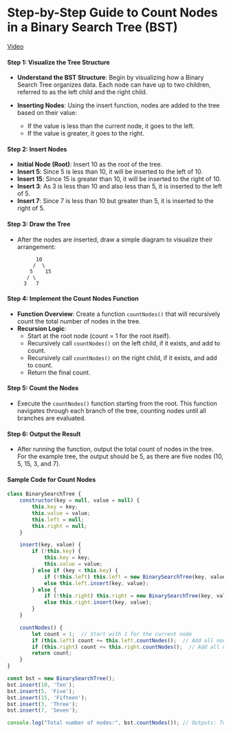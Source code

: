 # Step-by-Step Guide to Count Nodes in a Binary Search Tree (BST)

[Video](https://vimeo.com/936680364/a025fcee6e?share=copy)

#### Step 1: Visualize the Tree Structure

- **Understand the BST Structure**: Begin by visualizing how a Binary Search Tree organizes data. Each node can have up to two children, referred to as the left child and the right child.

- **Inserting Nodes**: Using the insert function, nodes are added to the tree based on their value:
  - If the value is less than the current node, it goes to the left.
  - If the value is greater, it goes to the right.

#### Step 2: Insert Nodes

- **Initial Node (Root)**: Insert 10 as the root of the tree.
- **Insert 5**: Since 5 is less than 10, it will be inserted to the left of 10.
- **Insert 15**: Since 15 is greater than 10, it will be inserted to the right of 10.
- **Insert 3**: As 3 is less than 10 and also less than 5, it is inserted to the left of 5.
- **Insert 7**: Since 7 is less than 10 but greater than 5, it is inserted to the right of 5.

#### Step 3: Draw the Tree

- After the nodes are inserted, draw a simple diagram to visualize their arrangement:

  ```
        10
       /  \
      5    15
     / \
    3   7
  ```

#### Step 4: Implement the Count Nodes Function

- **Function Overview**: Create a function `countNodes()` that will recursively count the total number of nodes in the tree.
- **Recursion Logic**:
  - Start at the root node (count = 1 for the root itself).
  - Recursively call `countNodes()` on the left child, if it exists, and add to count.
  - Recursively call `countNodes()` on the right child, if it exists, and add to count.
  - Return the final count.

#### Step 5: Count the Nodes

- Execute the `countNodes()` function starting from the root. This function navigates through each branch of the tree, counting nodes until all branches are evaluated.

#### Step 6: Output the Result

- After running the function, output the total count of nodes in the tree. For the example tree, the output should be 5, as there are five nodes (10, 5, 15, 3, and 7).

#### Sample Code for Count Nodes

```javascript
class BinarySearchTree {
    constructor(key = null, value = null) {
        this.key = key;
        this.value = value;
        this.left = null;
        this.right = null;
    }

    insert(key, value) {
        if (!this.key) {
            this.key = key;
            this.value = value;
        } else if (key < this.key) {
            if (!this.left) this.left = new BinarySearchTree(key, value);
            else this.left.insert(key, value);
        } else {
            if (!this.right) this.right = new BinarySearchTree(key, value);
            else this.right.insert(key, value);
        }
    }

    countNodes() {
        let count = 1;  // Start with 1 for the current node
        if (this.left) count += this.left.countNodes();  // Add all nodes from the left subtree
        if (this.right) count += this.right.countNodes();  // Add all nodes from the right subtree
        return count;
    }
}

const bst = new BinarySearchTree();
bst.insert(10, 'Ten');
bst.insert(5, 'Five');
bst.insert(15, 'Fifteen');
bst.insert(3, 'Three');
bst.insert(7, 'Seven');

console.log("Total number of nodes:", bst.countNodes()); // Outputs: Total number of nodes: 5
```

